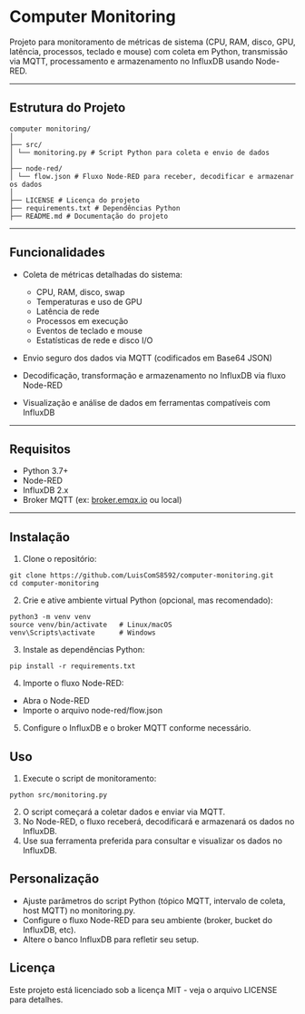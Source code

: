 # Computer Monitoring

Projeto para monitoramento de métricas de sistema (CPU, RAM, disco, GPU, latência, processos, teclado e mouse) com coleta em Python, transmissão via MQTT, processamento e armazenamento no InfluxDB usando Node-RED.

---

## Estrutura do Projeto

```
computer monitoring/
│
├── src/
│ └── monitoring.py # Script Python para coleta e envio de dados
│
├── node-red/
│ └── flow.json # Fluxo Node-RED para receber, decodificar e armazenar os dados
│
├── LICENSE # Licença do projeto
├── requirements.txt # Dependências Python
├── README.md # Documentação do projeto
```

---

## Funcionalidades

- Coleta de métricas detalhadas do sistema:
  - CPU, RAM, disco, swap
  - Temperaturas e uso de GPU
  - Latência de rede
  - Processos em execução
  - Eventos de teclado e mouse
  - Estatísticas de rede e disco I/O

- Envio seguro dos dados via MQTT (codificados em Base64 JSON)

- Decodificação, transformação e armazenamento no InfluxDB via fluxo Node-RED

- Visualização e análise de dados em ferramentas compatíveis com InfluxDB

---

## Requisitos

- Python 3.7+
- Node-RED
- InfluxDB 2.x
- Broker MQTT (ex: [broker.emqx.io](https://broker.emqx.io) ou local)

---

## Instalação

1. Clone o repositório:

```
git clone https://github.com/LuisComS8592/computer-monitoring.git
cd computer-monitoring
```

2. Crie e ative ambiente virtual Python (opcional, mas recomendado):

```
python3 -m venv venv
source venv/bin/activate   # Linux/macOS
venv\Scripts\activate      # Windows
```

3. Instale as dependências Python:

```
pip install -r requirements.txt
```

4. Importe o fluxo Node-RED:

- Abra o Node-RED
- Importe o arquivo node-red/flow.json

5. Configure o InfluxDB e o broker MQTT conforme necessário.

## Uso

1. Execute o script de monitoramento:

```
python src/monitoring.py
```

2. O script começará a coletar dados e enviar via MQTT.
3. No Node-RED, o fluxo receberá, decodificará e armazenará os dados no InfluxDB.
4. Use sua ferramenta preferida para consultar e visualizar os dados no InfluxDB.

## Personalização

- Ajuste parâmetros do script Python (tópico MQTT, intervalo de coleta, host MQTT) no monitoring.py.
- Configure o fluxo Node-RED para seu ambiente (broker, bucket do InfluxDB, etc).
- Altere o banco InfluxDB para refletir seu setup.

## Licença

Este projeto está licenciado sob a licença MIT - veja o arquivo LICENSE para detalhes.
